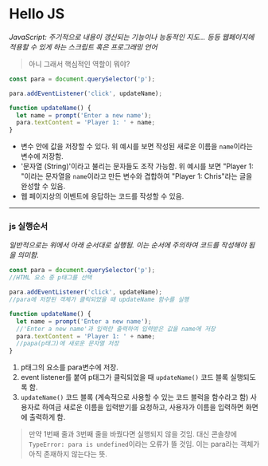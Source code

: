 # Hello JS 

*JavaScript: 주기적으로 내용이 갱신되는 기능이나 능동적인 지도... 등등 웹페이지에 적용할 수 있게 하는 스크립트 혹은 프로그래밍 언어*

> 아니 그래서 핵심적인 역할이 뭐야?

```javascript
const para = document.querySelector('p');

para.addEventListener('click', updateName);

function updateName() {
  let name = prompt('Enter a new name');
  para.textContent = 'Player 1: ' + name;
}
```

+ 변수 안에 값을 저장할 수 있다. 위 예시를 보면 작성된 새로운 이름을 ```name```이라는 변수에 저장함.
+ '문자열 (String)'이라고 불리는 문자들도 조작 가능함. 위 예시를 보면 "Player 1: "이라는 문자열을 ```name```이라고 만든 변수와 겹합하여 "Player 1: Chris"라는 글을 완성할 수 있음.
+ 웹 페이지상의 이벤트에 응답하는 코드를 작성할 수 있음.

------

### js 실행순서

*일반적으로는 위에서 아래 순서대로 실행됨. 이는 순서에 주의하여 코드를 작성해야 됨을 의미함.*

```javascript
const para = document.querySelector('p');
//HTML 요소 중 p태그를 선택

para.addEventListener('click', updateName);
//para에 저장된 객체가 클릭되었을 때 updateName 함수를 실행

function updateName() {
  let name = prompt('Enter a new name');
  //'Enter a new name'과 입력란 출력하여 입력받은 값을 name에 저장
  para.textContent = 'Player 1: ' + name;
  //papa(p태그)에 새로운 문자열 저장
}
```

1. p태그의 요소를 para변수에 저장.
2. event listener를 붙여 p태그가 클릭되었을 때 ```updateName()``` 코드 블록 실행되도록 함.
3. ```updateName()``` 코드 블록 (계속적으로 사용할 수 있는 코드 블럭을 함수라고 함) 사용자로 하여금 새로운 이름을 입력받기를 요청하고, 사용자가 이름을 입력하면 화면에 출력하게 함.

> 만약 1번째 줄과 3번째 줄을 바꿨다면 실행되지 않을 것임. 대신 콘솔창에 ```TypeError: para is undefined```이라는 오류가 뜰 것임. 이는 para라는 객체가 아직 존재하지 않는다는 뜻. 



